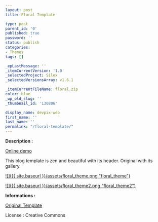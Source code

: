 ```yaml
---
layout: post
title: Floral Template

type: post
parent_id: '0'
published: true
password: ''
status: publish
categories:
- Themes
tags: []

_epLastMessage: ''
_itemCurrentVersion: '1.0'
_selectedProject: Silex
_selectedVersionsArray: v1.6.1

_itemCurrentFileName: floral.zip
color: blue
_wp_old_slug: ''
_thumbnail_id: '130806'

display_name: devpix-web
first_name: ''
last_name: ''
permalink: "/floral-template/"
---
```


**Description :**

[Online demo](http://silexprod.com/silex_cifacom20102011/?/floral "Online Demo")

This blog template is zen and beautiful with its header. Original with its gallery.

[![]({{ site.baseurl }}/assets/floral_theme.png "floral_theme")](http://silexprod.com/silex_cifacom20102011/?/floral)

[![]({{ site.baseurl }}/assets/floral_theme2.png "floral_theme2")](http://silexprod.com/silex_cifacom20102011/?/floral_2#/start/)

**Informations :**

[Original Template](http://www.templatemo.com/preview/templatemo_295_floral_beige "Online Demo")

License
: Creative Commons